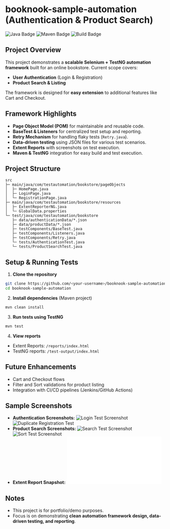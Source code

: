 # booknook-sample-automation (Authentication & Product Search)

![Java Badge](https://img.shields.io/badge/Java-21-blue) ![Maven Badge](https://img.shields.io/badge/Maven-3.9.2-blue) ![Build Badge](https://img.shields.io/badge/Build-Passing-brightgreen)

## Project Overview

This project demonstrates a **scalable Selenium + TestNG automation framework** built for an online bookstore. Current scope covers:

* **User Authentication** (Login & Registration)
* **Product Search & Listing**

The framework is designed for **easy extension** to additional features like Cart and Checkout.

## Framework Highlights

* **Page Object Model (POM)** for maintainable and reusable code.
* **BaseTest & Listeners** for centralized test setup and reporting.
* **Retry Mechanism** for handling flaky tests (`Retry.java`).
* **Data-driven testing** using JSON files for various test scenarios.
* **Extent Reports** with screenshots on test execution.
* **Maven & TestNG** integration for easy build and test execution.

## Project Structure

```
src
├─ main/java/com/testautomation/bookstore/pageObjects
│  ├─ HomePage.java
│  ├─ LoginPage.java
│  └─ RegistrationPage.java
├─ main/java/com/testautomation/bookstore/resources
│  ├─ ExtentReporterNG.java
│  └─ GlobalData.properties
└─ test/java/com/testautomation/bookstore
   ├─ data/authenticationData/*.json
   ├─ data/productData/*.json
   ├─ testComponents/BaseTest.java
   ├─ testComponents/Listeners.java
   ├─ testComponents/Retry.java
   └─ tests/AuthenticationTest.java
   └─ tests/ProductSearchTest.java
```

## Setup & Running Tests

1. **Clone the repository**

```bash
git clone https://github.com/<your-username>/booknook-sample-automation.git
cd booknook-sample-automation
```

2. **Install dependencies** (Maven project)

```bash
mvn clean install
```

3. **Run tests using TestNG**

```bash
mvn test
```

4. **View reports**

* Extent Reports: `/reports/index.html`
* TestNG reports: `/test-output/index.html`

## Future Enhancements

* Cart and Checkout flows
* Filter and Sort validations for product listing
* Integration with CI/CD pipelines (Jenkins/GitHub Actions)

## Sample Screenshots

* **Authentication Screenshots:**
  ![Login Test Screenshot](reports/registerValidUserTest.png)
  ![Duplicate Registration Test](reports/registerWithDuplicateEmailTest.png)
* **Product Search Screenshots:**
  ![Search Test Screenshot](reports/selectProductByValidSearchTest.png)
  ![Sort Test Screenshot](reports/sortProductListTest.png)
* **Extent Report Snapshot:**
  ![Extent Report](reports/index.html)

## Notes

* This project is for portfolio/demo purposes.
* Focus is on demonstrating **clean automation framework design, data-driven testing, and reporting**.
